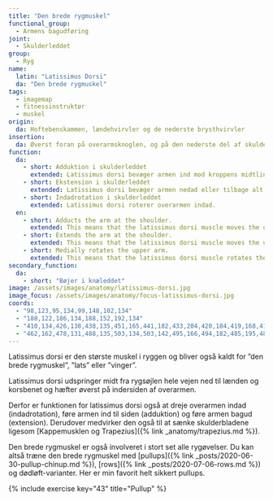 ```yaml
---
title: "Den brede rygmuskel"
functional_group:
  - Armens bagudføring
joint:
  - Skulderleddet
group:
  - Ryg
name:
  latin: "Latissimus Dorsi"
  da: "Den brede rygmuskel"
tags:
  - imagemap
  - fitnessinstruktør
  - muskel
origin: 
  da: Hoftebenskammen, lændehvirvler og de nederste brysthvirvler
insertion: 
  da: Øverst foran på overarmsknoglen, og på den nederste del af skulderbladet
function:
  da:
    - short: Adduktion i skulderleddet
      extended: Latissimus dorsi bevæger armen ind mod kroppens midtlinje.
    - short: Ekstension i skulderleddet
      extended: Latissimus dorsi bevæger armen nedad eller tilbage alt efter startpositionen.
    - short: Indadrotation i skulderleddet
      extended: Latissimus dorsi roterer overarmen indad.
  en:
    - short: Adducts the arm at the shoulder.
      extended: This means that the latissimus dorsi muscle moves the upper arm toward the vertical midline of the body (i.e. the action of pulling your arms in to your sides).
    - short: Extends the arm at the shoulder.
      extended: This means that the latissimus dorsi muscle moves the upper arm downward to the rear.
    - short: Medially rotates the upper arm.
      extended: This means that the latissimus dorsi muscle rotates the upper arm inward around the axis of the bone (i.e. it rotates the upper arm toward the vertical midline of the body).
secondary_function:
  da:
    - short: "Bøjer i knæleddet"
image: /assets/images/anatomy/latissimus-dorsi.jpg
image_focus: /assets/images/anatomy/focus-latissimus-dorsi.jpg
coords:
  - "98,123,95,134,99,148,102,134"
  - "188,122,186,134,188,152,192,134"
  - "410,134,426,138,438,135,451,165,441,182,433,204,420,184,419,168,412,146"
  - "462,162,478,131,488,135,503,134,503,142,495,166,494,182,485,195,481,202"
---
```


Latissimus dorsi er den største muskel i ryggen og bliver også kaldt for ”den brede rygmuskel”, ”lats” eller ”vinger”. 

Latissimus dorsi udspringer midt fra rygsøjlen hele vejen ned til lænden og korsbenet og hæfter øverst på indersiden af overarmen.

Derfor er funktionen for latissimus dorsi også at dreje overarmen indad (indadrotation), føre armen ind til siden (adduktion) og føre armen bagud (extension). Derudover medvirker den også til at sænke skulderbladene ligesom [Kappemusklen og Trapezius]({% link _anatomy/trapezius.md %}).

Den brede rygmuskel er også involveret i stort set alle rygøvelser. Du kan altså træne den brede rygmuskel med [pullups]({% link _posts/2020-06-30-pullup-chinup.md %}), [rows]({% link _posts/2020-07-06-rows.md %}) og dødløft-varianter. Her er min favorit helt sikkert pullups.

{% include exercise key="43" title="Pullup" %}

